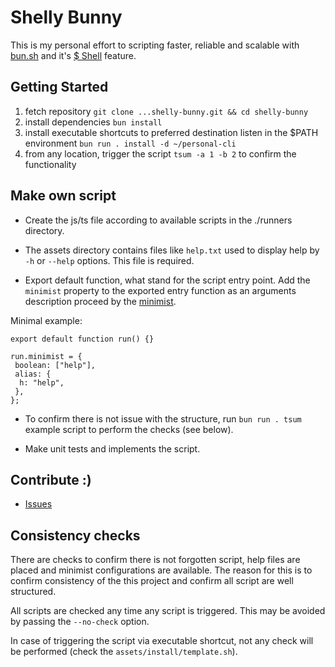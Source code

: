 # Shelly Bunny

This is my personal effort to scripting faster, reliable and scalable with [bun.sh](https://bun.sh/) and it's [$ Shell](https://bun.sh/docs/runtime/shell) feature.

## Getting Started

1. fetch repository `git clone ...shelly-bunny.git && cd shelly-bunny`
2. install dependencies `bun install`
3. install executable shortcuts to preferred destination listen in the $PATH environment `bun run . install -d ~/personal-cli`
4. from any location, trigger the script `tsum -a 1 -b 2` to confirm the functionality

## Make own script

- Create the js/ts file according to available scripts in the ./runners directory.

- The assets directory contains files like `help.txt` used to display help by `-h` or `--help` options. This file is required.

- Export default function, what stand for the script entry point. Add the `minimist` property to the exported entry function as an arguments description proceed by the [minimist](https://www.npmjs.com/package/minimist).

Minimal example:

```(js)
export default function run() {}

run.minimist = {
 boolean: ["help"],
 alias: {
  h: "help",
 },
};
```

- To confirm there is not issue with the structure, run `bun run . tsum` example script to perform the checks (see below).

- Make unit tests and implements the script.

## Contribute :)

- [Issues](https://github.com/dominikj111/shelly-bunny/issues)

## Consistency checks

There are checks to confirm there is not forgotten script, help files are placed and minimist configurations are available.
The reason for this is to confirm consistency of the this project and confirm all script are well structured.

All scripts are checked any time any script is triggered. This may be avoided by passing the `--no-check` option.

In case of triggering the script via executable shortcut, not any check will be performed (check the `assets/install/template.sh`).
